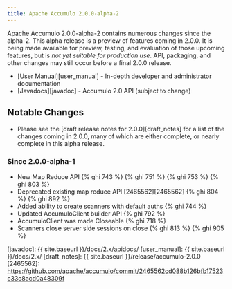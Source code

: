 ```yaml
---
title: Apache Accumulo 2.0.0-alpha-2
---
```


Apache Accumulo 2.0.0-alpha-2 contains numerous changes since the alpha-2. This
alpha release is a preview of features coming in 2.0.0. It is being made
available for preview, testing, and evaluation of those upcoming features, but
is *not yet suitable for production use*. API, packaging, and other changes may
still occur before a final 2.0.0 release.

* [User Manual][user_manual] - In-depth developer and administrator documentation
* [Javadocs][javadoc] - Accumulo 2.0 API (subject to change)

## Notable Changes

* Please see the [draft release notes for 2.0.0][draft_notes] for a list of the
  changes coming in 2.0.0, many of which are either complete, or nearly
  complete in this alpha release.

### Since 2.0.0-alpha-1

 * New Map Reduce API {% ghi 743 %} {% ghi  751 %} {% ghi 753 %} {% ghi 803 %}
 * Deprecated existing map reduce API [2465562][2465562] {% ghi 804 %}  {% ghi 892 %}
 * Added ability to create scanners with default auths {% ghi 744 %}
 * Updated AccumuloClient builder API {% ghi 792 %}
 * AccumuloClient was made Closeable {% ghi 718 %}
 * Scanners close server side sessions on close {% ghi 813 %} {% ghi 905 %}

[javadoc]: {{ site.baseurl }}/docs/2.x/apidocs/
[user_manual]: {{ site.baseurl }}/docs/2.x/
[draft_notes]: {{ site.baseurl }}/release/accumulo-2.0.0
[2465562]: https://github.com/apache/accumulo/commit/2465562cd088b126bfb17523c33c8acd0a48309f
